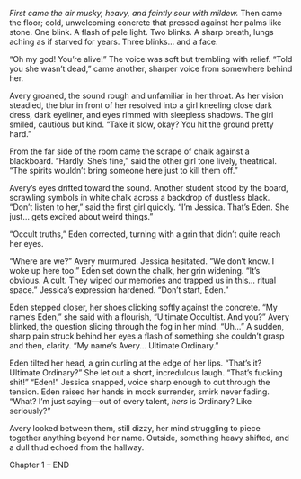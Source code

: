 *First came the air musky, heavy, and faintly sour with mildew.* Then came the floor; cold, unwelcoming concrete that pressed against her palms like stone. One blink. A flash of pale light. Two blinks. A sharp breath, lungs aching as if starved for years. Three blinks... and a face.

“Oh my god! You’re alive!” The voice was soft but trembling with relief. “Told you she wasn’t dead,” came another, sharper voice from somewhere behind her.

Avery groaned, the sound rough and unfamiliar in her throat. As her vision steadied, the blur in front of her resolved into a girl kneeling close dark dress, dark eyeliner, and eyes rimmed with sleepless shadows. The girl smiled, cautious but kind. “Take it slow, okay? You hit the ground pretty hard.”

From the far side of the room came the scrape of chalk against a blackboard. “Hardly. She’s fine,” said the other girl tone lively, theatrical. “The spirits wouldn’t bring someone here just to kill them off.”

Avery’s eyes drifted toward the sound. Another student stood by the board, scrawling symbols in white chalk across a backdrop of dustless black. “Don’t listen to her,” said the first girl quickly. “I’m Jessica. That’s Eden. She just… gets excited about weird things.”

“Occult truths,” Eden corrected, turning with a grin that didn’t quite reach her eyes.

“Where are we?” Avery murmured. Jessica hesitated. “We don’t know. I woke up here too.” Eden set down the chalk, her grin widening. “It’s obvious. A cult. They wiped our memories and trapped us in this… ritual space.” Jessica’s expression hardened. “Don’t start, Eden.”

Eden stepped closer, her shoes clicking softly against the concrete. “My name’s Eden,” she said with a flourish, “Ultimate Occultist. And you?” Avery blinked, the question slicing through the fog in her mind. “Uh…” A sudden, sharp pain struck behind her eyes a flash of something she couldn’t grasp and then, clarity. “My name’s Avery… Ultimate Ordinary.”

Eden tilted her head, a grin curling at the edge of her lips. “That’s it? Ultimate Ordinary?” She let out a short, incredulous laugh. “That’s fucking shit!” “Eden!” Jessica snapped, voice sharp enough to cut through the tension. Eden raised her hands in mock surrender, smirk never fading. “What? I’m just saying—out of every talent, *hers* is Ordinary? Like seriously?”

Avery looked between them, still dizzy, her mind struggling to piece together anything beyond her name. Outside, something heavy shifted, and a dull thud echoed from the hallway.

Chapter 1 – END
